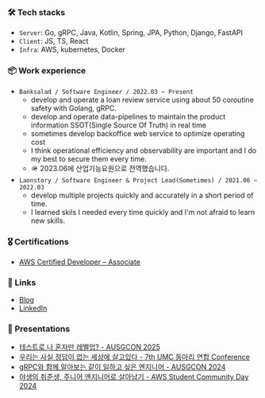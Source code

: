 ### 🛠 Tech stacks

- `Server`: Go, gRPC, Java, Kotlin, Spring, JPA, Python, Django, FastAPI
- `Client`: JS, TS, React
- `Infra`: AWS, kubernetes, Docker

### 📦 Work experience

- `Banksalad / Software Engineer / 2022.03 ~ Present`
  - develop and operate a loan review service using about 50 coroutine safety with Golang, gRPC.
  - develop and operate data-pipelines to maintain the product information SSOT(Single Source Of Truth) in real time
  - sometimes develop backoffice web service to optimize operating cost
  - I think operational efficiency and observability are important and I do my best to secure them every time.
  - 🪖 2023.06에 산업기능요원으로 전역했습니다.
- `Laonstory / Software Engineer & Project Lead(Sometimes) / 2021.06 ~ 2022.03 `
  - develop multiple projects quickly and accurately in a short period of time.
  - I learned skils I needed every time quickly and I'm not afraid to learn new skills.


### 🎖 Certifications

- [AWS Certified Developer – Associate](https://www.credly.com/badges/1d2a1125-4fd0-454c-a063-80e80e5f92e9)

### 🔗 Links

- [Blog](https://rnokhs.tistory.com/)
- [LinkedIn](https://www.linkedin.com/in/mokhs00/)


### 🎤 Presentations

- [테스트로 나 혼자만 레벨업? - AUSGCON 2025 ](https://docs.google.com/presentation/d/1ixuN_FGzn9hEM7DNB_bKYzCC9NiFae9T-ldRigqGSkA/edit?slide=id.g388a850dd5a_0_6#slide=id.g388a850dd5a_0_6)
- [우리는 사실 정답이 없는 세상에 살고있다 - 7th UMC 동아리 연합 Conference](https://docs.google.com/presentation/d/15LxgevjNpsRXnxiczaHs_fvQ5fyHSKE6uKmnHGy62bw/edit?slide=id.g324c682c3d9_1_23#slide=id.g324c682c3d9_1_23)
- [gRPC와 함께 알아보는 같이 일하고 싶은 엔지니어 - AUSGCON 2024](https://docs.google.com/presentation/d/1SUJJipCc5ENXbDjJKm7cSi8XhQRCnfJpu3FSPRmjM8U/edit?slide=id.g2fdb61b2571_1_113#slide=id.g2fdb61b2571_1_113)
- [야생의 취준생, 주니어 엔지니어로 살아남기 - AWS Student Community Day 2024](https://docs.google.com/presentation/d/1Ce5vO6GxbD8_aX_WVdjbiMJXoFghoXmEwBGy5TBl3dw/edit?slide=id.p#slide=id.p)

